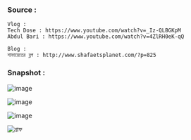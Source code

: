 ### Source : 
```
Vlog : 
Tech Dose : https://www.youtube.com/watch?v=_Iz-QLBGKpM
Abdul Bari : https://www.youtube.com/watch?v=4ZlRH0eK-qQ

Blog : 
শাফায়েতের ব্লগ : http://www.shafaetsplanet.com/?p=825

```

### Snapshot : 
![image](https://user-images.githubusercontent.com/63524824/135057806-a3027fa7-2b16-49b5-a770-ee9d19214f06.png)

![image](https://user-images.githubusercontent.com/63524824/135057706-741aa81f-4bcd-4148-827e-5b57861a424f.png)

![image](https://user-images.githubusercontent.com/63524824/135057874-078c6f04-84d1-47cf-9a06-1c79e848189d.png)

![গ্রাফ ](https://user-images.githubusercontent.com/63524824/135058320-da190986-a417-4fd9-9ee0-b8a8bfcc3f1a.png)






